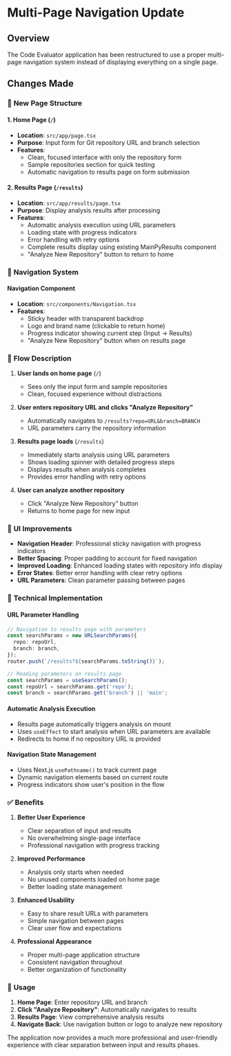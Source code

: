 # Multi-Page Navigation Update

## Overview
The Code Evaluator application has been restructured to use a proper multi-page navigation system instead of displaying everything on a single page.

## Changes Made

### 📄 **New Page Structure**

#### 1. **Home Page (`/`)**
- **Location**: `src/app/page.tsx`
- **Purpose**: Input form for Git repository URL and branch selection
- **Features**:
  - Clean, focused interface with only the repository form
  - Sample repositories section for quick testing
  - Automatic navigation to results page on form submission

#### 2. **Results Page (`/results`)**
- **Location**: `src/app/results/page.tsx`
- **Purpose**: Display analysis results after processing
- **Features**:
  - Automatic analysis execution using URL parameters
  - Loading state with progress indicators
  - Error handling with retry options
  - Complete results display using existing MainPyResults component
  - "Analyze New Repository" button to return to home

### 🧭 **Navigation System**

#### **Navigation Component**
- **Location**: `src/components/Navigation.tsx`
- **Features**:
  - Sticky header with transparent backdrop
  - Logo and brand name (clickable to return home)
  - Progress indicator showing current step (Input → Results)
  - "Analyze New Repository" button when on results page

### 🔄 **Flow Description**

1. **User lands on home page** (`/`)
   - Sees only the input form and sample repositories
   - Clean, focused experience without distractions

2. **User enters repository URL and clicks "Analyze Repository"**
   - Automatically navigates to `/results?repo=URL&branch=BRANCH`
   - URL parameters carry the repository information

3. **Results page loads** (`/results`)
   - Immediately starts analysis using URL parameters
   - Shows loading spinner with detailed progress steps
   - Displays results when analysis completes
   - Provides error handling with retry options

4. **User can analyze another repository**
   - Click "Analyze New Repository" button
   - Returns to home page for new input

### 🎨 **UI Improvements**

- **Navigation Header**: Professional sticky navigation with progress indicators
- **Better Spacing**: Proper padding to account for fixed navigation
- **Improved Loading**: Enhanced loading states with repository info display
- **Error States**: Better error handling with clear retry options
- **URL Parameters**: Clean parameter passing between pages

### 🔧 **Technical Implementation**

#### **URL Parameter Handling**
```typescript
// Navigation to results page with parameters
const searchParams = new URLSearchParams({
  repo: repoUrl,
  branch: branch,
});
router.push(`/results?${searchParams.toString()}`);

// Reading parameters on results page
const searchParams = useSearchParams();
const repoUrl = searchParams.get('repo');
const branch = searchParams.get('branch') || 'main';
```

#### **Automatic Analysis Execution**
- Results page automatically triggers analysis on mount
- Uses `useEffect` to start analysis when URL parameters are available
- Redirects to home if no repository URL is provided

#### **Navigation State Management**
- Uses Next.js `usePathname()` to track current page
- Dynamic navigation elements based on current route
- Progress indicators show user's position in the flow

### ✅ **Benefits**

1. **Better User Experience**
   - Clear separation of input and results
   - No overwhelming single-page interface
   - Professional navigation with progress tracking

2. **Improved Performance**
   - Analysis only starts when needed
   - No unused components loaded on home page
   - Better loading state management

3. **Enhanced Usability**
   - Easy to share result URLs with parameters
   - Simple navigation between pages
   - Clear user flow and expectations

4. **Professional Appearance**
   - Proper multi-page application structure
   - Consistent navigation throughout
   - Better organization of functionality

### 🚀 **Usage**

1. **Home Page**: Enter repository URL and branch
2. **Click "Analyze Repository"**: Automatically navigates to results
3. **Results Page**: View comprehensive analysis results
4. **Navigate Back**: Use navigation button or logo to analyze new repository

The application now provides a much more professional and user-friendly experience with clear separation between input and results phases.
